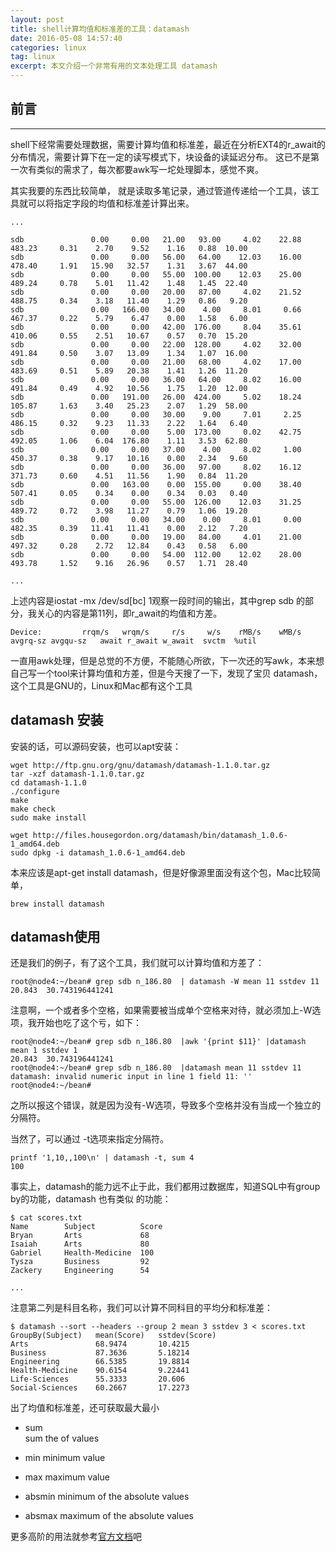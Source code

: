 ```yaml
---
layout: post
title: shell计算均值和标准差的工具：datamash
date: 2016-05-08 14:57:40
categories: linux
tag: linux
excerpt: 本文介绍一个非常有用的文本处理工具 datamash
---
```


## 前言
-------
shell下经常需要处理数据，需要计算均值和标准差，最近在分析EXT4的r_await的分布情况，需要计算下在一定的读写模式下，块设备的读延迟分布。
这已不是第一次有类似的需求了，每次都要awk写一坨处理脚本，感觉不爽。

其实我要的东西比较简单， 就是读取多笔记录，通过管道传递给一个工具，该工具就可以将指定字段的均值和标准差计算出来。

```
...

sdb               0.00     0.00   21.00   93.00     4.02    22.88   483.23     0.31    2.70    9.52    1.16   0.88  10.00
sdb               0.00     0.00   56.00   64.00    12.03    16.00   478.40     1.91   15.90   32.57    1.31   3.67  44.00
sdb               0.00     0.00   55.00  100.00    12.03    25.00   489.24     0.78    5.01   11.42    1.48   1.45  22.40
sdb               0.00     0.00   20.00   87.00     4.02    21.52   488.75     0.34    3.18   11.40    1.29   0.86   9.20
sdb               0.00   166.00   34.00    4.00     8.01     0.66   467.37     0.22    5.79    6.47    0.00   1.58   6.00
sdb               0.00     0.00   42.00  176.00     8.04    35.61   410.06     0.55    2.51   10.67    0.57   0.70  15.20
sdb               0.00     0.00   22.00  128.00     4.02    32.00   491.84     0.50    3.07   13.09    1.34   1.07  16.00
sdb               0.00     0.00   21.00   68.00     4.02    17.00   483.69     0.51    5.89   20.38    1.41   1.26  11.20
sdb               0.00     0.00   36.00   64.00     8.02    16.00   491.84     0.49    4.92   10.56    1.75   1.20  12.00
sdb               0.00   191.00   26.00  424.00     5.02    18.24   105.87     1.63    3.40   25.23    2.07   1.29  58.00
sdb               0.00     0.00   30.00    9.00     7.01     2.25   486.15     0.32    9.23   11.33    2.22   1.64   6.40
sdb               0.00     0.00    5.00  173.00     0.02    42.75   492.05     1.06    6.04  176.80    1.11   3.53  62.80
sdb               0.00     0.00   37.00    4.00     8.02     1.00   450.37     0.38    9.17   10.16    0.00   2.34   9.60
sdb               0.00     0.00   36.00   97.00     8.02    16.12   371.73     0.60    4.51   11.56    1.90   0.84  11.20
sdb               0.00   163.00    0.00  155.00     0.00    38.40   507.41     0.05    0.34    0.00    0.34   0.03   0.40
sdb               0.00     0.00   55.00  126.00    12.03    31.25   489.72     0.72    3.98   11.27    0.79   1.06  19.20
sdb               0.00     0.00   34.00    0.00     8.01     0.00   482.35     0.39   11.41   11.41    0.00   2.12   7.20
sdb               0.00     0.00   19.00   84.00     4.01    21.00   497.32     0.28    2.72   12.84    0.43   0.58   6.00
sdb               0.00     0.00   54.00  112.00    12.02    28.00   493.78     1.52    9.16   26.96    0.57   1.71  28.40

...
```

上述内容是iostat -mx /dev/sd[bc] 1观察一段时间的输出，其中grep sdb 的部分，我关心的内容是第11列，即r_await的均值和方差。

```
Device:         rrqm/s   wrqm/s     r/s     w/s    rMB/s    wMB/s avgrq-sz avgqu-sz   await r_await w_await  svctm  %util
```

一直用awk处理，但是总觉的不方便，不能随心所欲，下一次还的写awk，本来想自己写一个tool来计算均值和方差，但是今天搜了一下，发现了宝贝 datamash，这个工具是GNU的，Linux和Mac都有这个工具

## datamash 安装

安装的话，可以源码安装，也可以apt安装：

```
wget http://ftp.gnu.org/gnu/datamash/datamash-1.1.0.tar.gz
tar -xzf datamash-1.1.0.tar.gz
cd datamash-1.1.0
./configure
make
make check
sudo make install
```

```
wget http://files.housegordon.org/datamash/bin/datamash_1.0.6-1_amd64.deb
sudo dpkg -i datamash_1.0.6-1_amd64.deb
```

本来应该是apt-get install datamash，但是好像源里面没有这个包，Mac比较简单，

```
brew install datamash
```

## datamash使用

还是我们的例子，有了这个工具，我们就可以计算均值和方差了：

```
root@node4:~/bean# grep sdb n_186.80  | datamash -W mean 11 sstdev 11
20.843	30.743196441241
```
注意啊，一个或者多个空格，如果需要被当成单个空格来对待，就必须加上-W选项，我开始也吃了这个亏，如下：

```
root@node4:~/bean# grep sdb n_186.80  |awk '{print $11}' |datamash mean 1 sstdev 1
20.843	30.743196441241
root@node4:~/bean# grep sdb n_186.80  |datamash mean 11 sstdev 11
datamash: invalid numeric input in line 1 field 11: ''
root@node4:~/bean#
```
之所以报这个错误，就是因为没有-W选项，导致多个空格并没有当成一个独立的分隔符。

当然了，可以通过 -t选项来指定分隔符。

```
printf '1,10,,100\n' | datamash -t, sum 4
100
```

事实上，datamash的能力远不止于此，我们都用过数据库，知道SQL中有group by的功能，datamash 也有类似 的功能：

```
$ cat scores.txt
Name        Subject          Score
Bryan       Arts             68
Isaiah      Arts             80
Gabriel     Health-Medicine  100
Tysza       Business         92
Zackery     Engineering      54

...
```

注意第二列是科目名称，我们可以计算不同科目的平均分和标准差：

```
$ datamash --sort --headers --group 2 mean 3 sstdev 3 < scores.txt
GroupBy(Subject)   mean(Score)   sstdev(Score)
Arts               68.9474       10.4215
Business           87.3636       5.18214
Engineering        66.5385       19.8814
Health-Medicine    90.6154       9.22441
Life-Sciences      55.3333       20.606
Social-Sciences    60.2667       17.2273
```

出了均值和标准差，还可获取最大最小

* sum	
sum the of values

* min
minimum value

* max
maximum value

* absmin
minimum of the absolute values

* absmax
maximum of the absolute values

更多高阶的用法就参考[官方文档](https://www.gnu.org/software/datamash/manual/datamash.html#Field-Delimiters)吧